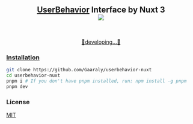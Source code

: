 <!-- <p align="center">
<img src="https://user-images.githubusercontent.com/11247099/140462375-7b7ac4db-35b7-453c-8a05-13d8d20282c4.png" width="600"/>
</p> -->

<h2 align="center">
<a href="#">UserBehavior</a> Interface by Nuxt 3
<br>
<a href="https://www.oscs1024.com/project/oscs/Gaaraly/userbehavior-nuxt?ref=badge_small" alt="OSCS Status"><img src="https://www.oscs1024.com/platform/badge/Gaaraly/userbehavior-nuxt.svg?size=small"/>
</h2><br>

<p align="center">
🚧developing...🚧
</p>

### Installation

```bash
git clone https://github.com/Gaaraly/userbehavior-nuxt
cd userbehavior-nuxt
pnpm i # If you don't have pnpm installed, run: npm install -g pnpm
pnpm dev
```

### License

[MIT](LICENSE)
